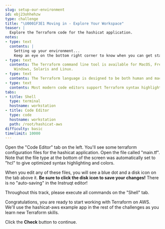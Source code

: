 ```yaml
---
slug: setup-our-environment
id: ebj23ohhehzw
type: challenge
title: "\U0001F3E1 Moving in - Explore Your Workspace"
teaser: |
  Explore the Terraform code for the hashicat application.
notes:
- type: text
  contents: |
    Setting up your environment...
    Keep an eye on the bottom right corner to know when you can get started.
- type: text
  contents: The Terraform command line tool is available for MacOS, FreeBSD, OpenBSD,
    Windows, Solaris and Linux.
- type: text
  contents: The Terraform language is designed to be both human and machine-readable.
- type: text
  contents: Most modern code editors support Terraform syntax highlighting.
tabs:
- title: Shell
  type: terminal
  hostname: workstation
- title: Code Editor
  type: code
  hostname: workstation
  path: /root/hashicat-aws
difficulty: basic
timelimit: 10000
---
```

Open the "Code Editor" tab on the left. You'll see some terraform configuration files for the hashicat application. Open the file called "main.tf". Note that the file type at the bottom of the screen was automatically set to "hcl" to give optimized syntax highlighting and colors.

When you edit any of these files, you will see a blue dot and a disk icon on the tab above it. **Be sure to click the disk icon to save your changes!** There is no "auto-saving" in the Instruqt editor!

Throughout this track, please execute all commands on the "Shell" tab.

Congratulations, you are ready to start working with Terraform on AWS. We'll use the hashicat-aws example app in the rest of the challenges as you learn new Terraform skills.

Click the **Check** button to continue.